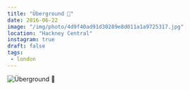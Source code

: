 ```yaml
---
title: "Überground 🚈"
date: 2016-06-22
image: "/img/photo/4d9f40ad91d30289e8d011a1a9725317.jpg"
location: "Hackney Central"
instagram: true
draft: false
tags:
 - london
---
```


![Überground 🚈](/img/photo/4d9f40ad91d30289e8d011a1a9725317.jpg)
